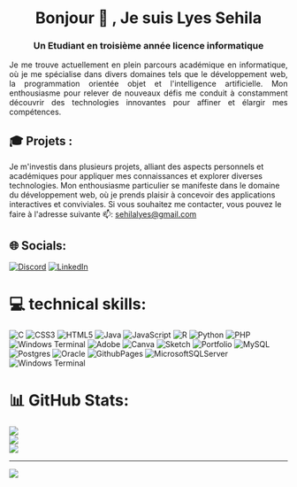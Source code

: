<h1 align="center">Bonjour 👋 , Je suis Lyes Sehila</h1>
<h3 align="center">Un Etudiant en troisième année licence informatique</h3>
<p align="justify">Je me trouve actuellement en plein parcours académique en informatique, où je me spécialise dans divers domaines tels que le développement web, la programmation orientée objet et l'intelligence artificielle. 
Mon enthousiasme pour relever de nouveaux défis me conduit à constamment découvrir des technologies innovantes pour affiner et élargir mes compétences.</p>


## 🎓 Projets :
<p>Je m'investis dans plusieurs projets, alliant des aspects personnels et académiques pour appliquer mes connaissances et explorer diverses technologies. Mon enthousiasme particulier se manifeste dans le domaine du développement web, où je prends plaisir à concevoir des applications interactives et conviviales. Si vous souhaitez me contacter, vous pouvez le faire à l'adresse suivante 📫: <a href="mailto:sehilalyes@gmail.com">sehilalyes@gmail.com</a></p>

## 🌐 Socials:
[![Discord](https://img.shields.io/badge/Discord-%237289DA.svg?logo=discord&logoColor=white)](https://discord.gg/#9464) [![LinkedIn](https://img.shields.io/badge/LinkedIn-%230077B5.svg?logo=linkedin&logoColor=white)](https://linkedin.com/in/sehilalyes) 

# 💻 technical skills:
![C](https://img.shields.io/badge/c-%2300599C.svg?style=for-the-badge&logo=c&logoColor=white) ![CSS3](https://img.shields.io/badge/css3-%231572B6.svg?style=for-the-badge&logo=css3&logoColor=white) ![HTML5](https://img.shields.io/badge/html5-%23E34F26.svg?style=for-the-badge&logo=html5&logoColor=white) ![Java](https://img.shields.io/badge/java-%23ED8B00.svg?style=for-the-badge&logo=openjdk&logoColor=white) ![JavaScript](https://img.shields.io/badge/javascript-%23323330.svg?style=for-the-badge&logo=javascript&logoColor=%23F7DF1E) ![R](https://img.shields.io/badge/r-%23276DC3.svg?style=for-the-badge&logo=r&logoColor=white) ![Python](https://img.shields.io/badge/python-3670A0?style=for-the-badge&logo=python&logoColor=ffdd54) ![PHP](https://img.shields.io/badge/php-%23777BB4.svg?style=for-the-badge&logo=php&logoColor=white) ![Windows Terminal](https://img.shields.io/badge/Windows%20Terminal-%234D4D4D.svg?style=for-the-badge&logo=windows-terminal&logoColor=white) ![Adobe](https://img.shields.io/badge/adobe-%23FF0000.svg?style=for-the-badge&logo=adobe&logoColor=white) ![Canva](https://img.shields.io/badge/Canva-%2300C4CC.svg?style=for-the-badge&logo=Canva&logoColor=white) ![Sketch](https://img.shields.io/badge/Sketch-FFB387?style=for-the-badge&logo=sketch&logoColor=black) ![Portfolio](https://img.shields.io/badge/Portfolio-%23000000.svg?style=for-the-badge&logo=firefox&logoColor=#FF7139) ![MySQL](https://img.shields.io/badge/mysql-%2300000f.svg?style=for-the-badge&logo=mysql&logoColor=white) ![Postgres](https://img.shields.io/badge/postgres-%23316192.svg?style=for-the-badge&logo=postgresql&logoColor=white) ![Oracle](https://img.shields.io/badge/Oracle-F80000?style=for-the-badge&logo=oracle&logoColor=white) ![GithubPages](https://img.shields.io/badge/github%20pages-121013?style=for-the-badge&logo=github&logoColor=white) ![MicrosoftSQLServer](https://img.shields.io/badge/Microsoft%20SQL%20Server-CC2927?style=for-the-badge&logo=microsoft%20sql%20server&logoColor=white) ![Windows Terminal](https://img.shields.io/badge/Windows%20Terminal-%234D4D4D.svg?style=for-the-badge&logo=windows-terminal&logoColor=white)

# 📊 GitHub Stats:
![](https://github-readme-stats.vercel.app/api?username=LSehila&theme=dark&hide_border=false&include_all_commits=false&count_private=false)<br/>
![](https://github-readme-streak-stats.herokuapp.com/?user=LSehila&theme=dark&hide_border=false)<br/>
![](https://github-readme-stats.vercel.app/api/top-langs/?username=LSehila&theme=dark&hide_border=false&include_all_commits=false&count_private=false&layout=compact)

---
[![](https://visitcount.itsvg.in/api?id=LSehila&icon=0&color=0)](https://visitcount.itsvg.in)

<!-- Proudly created with GPRM ( https://gprm.itsvg.in ) -->

